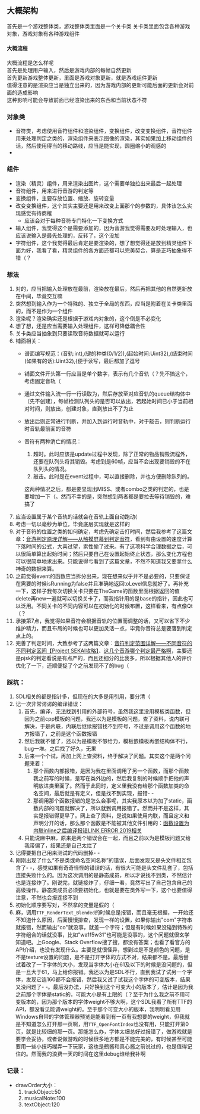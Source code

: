 ﻿## 大概架构
首先是一个游戏整体类，游戏整体类里面是一个关卡类
关卡类里面包含各种游戏对象，游戏对象有各种游戏组件
#### 大概流程
大概流程是怎么样呢  
首先是处理用户输入，然后是游戏内部的每帧自然更新  
首先更新游戏整体更新，里面是游戏对象更新，就是游戏组件更新  
值得注意的是渲染应当是独立出来的，因为游戏内部的更新可能后面的更新会对前面的造成影响  
这种影响可能会导致前面已经渲染出来的东西和当前状态不符  

### 对象类
+ 音符类，考虑使用音符组件和渲染组件，变换组件，改变变换组件，音符组件用来处理判定之类的，渲染组件来表示图像的渲染，其实如果加上移动组件的话，然后使用得当的移动路线，应当是能实现，圆圈缩小的观感的  
+ 

### 组件
+ 渲染（精灵）组件，用来渲染出图片，这个需要单独拉出来最后一起处理
+ 音符组件，用来进行音游的判定等
+ 变换组件，主要存放位置、缩放、旋转变量
+ 改变变换组件，这个其实主要还是用来改变上面那个的参数的，具体该怎么实现感觉有待商榷
    + 应该会对于每种音符专门特化一下变换方式
+ 输入组件，我觉得这个是需要添加的，因为音游我觉得需要及时处理输入，也应该说输入是最先处理的，反转了，这个没加
+ 字符组件，这个我觉得最后肯定是要渲染的，想了想觉得还是放到精灵组件下面为好，我看了看，精灵组件的各方面还都可以完美契合，算是正巧抽象得不错（？

### 想法
1. 对的，应当把输入处理放在最前，渲染放在最后，然后再把其他的自然更新放在中间，毕竟交互嘛
1. 突然想到输入作为一个特殊的、独立于全局的东西，应当是附着在关卡类里面的，而不是作为一个组件
1. 渲染呢？渲染确实还是根据于游戏内对象的，这个倒是不必变化
1. 想了想，还是应当需要输入处理组件，这样可降低耦合性
1. 关卡类应当抽象到只要读取音符数据就可以运行
1. 铺面相关：
    + 谱面编写规范：(音轨:int),(键的种类(0/1/2)),(起始时间:Uint32),(结束时间(如果有的话):Uint32),{便于读写，最后都加了逗号
    + 铺面文件开头第一行应当是单个数字，表示有几个音轨（？先不搞这个，考虑固定音轨（
    + 通过文件输入流一行一行读取为，然后存放至对应音轨的queue结构体中（先不创建），每帧检测队列头的是否可以放出，若起始时间已小于当前相对时间，则放出，创建对象，直到放出不了为止
    + 放出后则正常进行判断，并加入到运行时音轨中，对于敲击，则判断运行时音轨最前面的音符
    + 音符有两种消亡的情况：
        1. 超时。此时应该是update过程中发现，除了正常的物品销毁流程外，还要在队列头将其销毁。考虑到是60帧，应当不会出现要销毁的不在队列头的情况。
        2. 敲击。此时是在event过程中，可以直接删除，并也方便删除队列的。

        这两种情况之后，都是要显现出MISS、或者combo之类的判定的，也是要增加一下（。然而不幸的是，突然想到两者都是要拉去等待销毁的，难搞了
1. 应当设置属于某个音轨的话就会在音轨上面自动跑动(
1. 考虑一切以毫秒为单位，毕竟底层实现就是这样的
1. 对于音符的位置之类的如何确定，考虑先确定击打时间，然后我参考了这篇文章：[音游判定原理详解——从触摸屏幕到判定音符](https://www.bilibili.com/read/cv13690032/)，看到有由设置的速度计算下落时间的公式，大喜过望，索性偷了过来。有了这项科学合理数据之后，可以很简单算出起始时间；然后只要自己在设置起始终止状态，那么变化方程也可以很简单地求出来。只能说得亏看到了这篇文章，不然不知道我又要拿什么神奇的数据来算。
1. 之前觉得event的函数应当拆分出来，现在想来似乎并不是必要的，只要保证在需要的时候isRunning为false并且准确地返回toLevel信息就好了。再补充一下，这样子我每次切换关卡只要在TheGame的函数里面根据返回的值delete再new一遍就可以切换关卡了，而我指针用的是base的指针，因此也可以泛用。不同关卡的不同内容可以在初始化的时候布置，这样看来，有点像Qt（？
1. 承接第7点，我觉得如果音符会根据音轨的位置而调整的话，又可以省下不少维护精力，而且布局的时候也可以更加灵活一点，毕竟你音符总是要落到判定点上的。
1. 完善了判定时间，大致参考了这两篇文章：[音符判定范围详解——不同音符的不同判定区间【Project SEKAI攻略】](https://www.bilibili.com/read/cv13712799/)、[这几个音游哪个判定最严格啊](https://tieba.baidu.com/p/6789994052)，主要还是pjsk的判定看说是有点严的，而且还细分的比我多，所以根据其他人的评价优化了一下，还顺便捉了个之前发现不了的bug（

### 踩坑：
1. SDL相关的都是指针多，但现在的大多是用引用，要分清（
2. 记一次非常谔谔的编译错误：
    1. 首先，编译，无法找到引用的外部符号，虽然我这里没用模板类函数，但因为之前cpp模板的问题，我还以为是模板的问题，查了资料，说内联可解决，于是内联，内联后继续报错找不到符号，不过是调用这个函数的地方报错了，之前是这个函数报错
    1. 然后我就不懂了，还以为是模板不够给力，模板嵌模板再嵌结构体不行，bug一堆。之后找了好久，无果
    1. 后来一个个试，再加上网上查资料，终于解决了问题。其实这个是两个问题来着：
        1. 那个函数内部报错，是因为我在里面调用了另一个函数，而那个函数我之前写的时候，是写在类外边的，然后我复制的时候顺手把他的声明放进类里面了。然而于此同时，定义里我没有给那个函数加类的命名空间，最后就是有定义，但是找不到实现，报错- -
        2. 那调用那个函数报错的是怎么会事呢，其实我原本以为加了static，函数内部的问题就解决了，所以就到调用报错了。然而并不是这样，其实是报错得更早了。网上查了资料，是说如果使用内联，而且定义和声明分开的话，那么那个函数是不能被其他文件引用的：[函数设置为内联inline之后编译报错LINK ERROR 2019相关](https://blog.csdn.net/LL596214569/article/details/83794264)
    1. 只能说麻中麻，原来是两个错误合在一起，而且之前以为是模板问题又给我带偏了，结果还是自己太烂了
1. 记得要把自己用来测试的代码删掉- -
1. 刚刚出现了什么“不是类或命名空间名称”的错误，后面发现又是头文件相互包含了- -，感觉如果有奇奇怪怪的错误的话，有很大可能是头文件乱套了，包括连接失败什么的。因为这次调用的是静态成员，所以才说找不到类，不然估计也是连接炸了。刚说完，就链接炸了，仔细一看，竟然写出了自己包含自己的高级操作。静态类成员必须要初始化，也就是要在类外写一下，这个也要值得注意，不然也会报连接不到
1. 初始化顺序要写对，不然拿的变量是假的（
1. 麻，调用`TTF_RenderText_Blended`的时候总是报错，而且毫无根据，一开始还不知道什么原因，后面慢慢排查，发现一样的设置，如果你输出"com"字符串就报错，然而输出"co"就没事，就差一个字符；但是有时候如果没碰到特殊的字符组合的话就没事，比如"wa1f5w31"也可能是没事的，这个问题就很玄学知道吧。上Google、Stack Overflow搜了搜，都没有答案；也看了看官方的API介绍，也没有发现什么。主要是就很怪异，想到过是不是颜色的问题，是不是texture设置的问题，是不是打开字体的方式不对，结果都不是。最后尝试着改了一下字体的大小，发现当字体大小在61及以下的时候是没问题的，但是一旦大于61，马上给你报错。我还以为是SDL不行，直到我试了试另一个字体，发现它连160都不会报错，然后我又试了试我这个字体的可变版本，结果又没问题了- -。最后没办法，只好换到这个可变大小的版本了，估计是因为我之前那个字体是static的，可能大小是有上限的（？至于为什么我之前不用可变版本的，因为那个版本的字体weight不够大啊，这个SDL我看了所有TTF的API，都没看见能调weight的。至于那个可变大小的版本，我明明看见用Windows自带的字体管理器预览是能看到有一页有我想要的weight，但我就是不知道怎么打开那一页啊，用`TTF_OpenFontIndex`也没有用，只能打开第0页，就是比较细的那一页。那能怎么办，字体太细总好过报错了，做游戏就是要学会妥协，或者说做游戏的时候很多地方都是不能完美的，有时候甚至可能要用一些小技巧糊弄一下玩家，这也是鵺酱和真心酱之前说过的，也是值得记住的。然而我的浪费一天的时间在这里debug谁给我补啊

### 记录：
+ drawOrder大小：
    1. trackObject:50
    1. musicalNote:100
    1. textObject:120